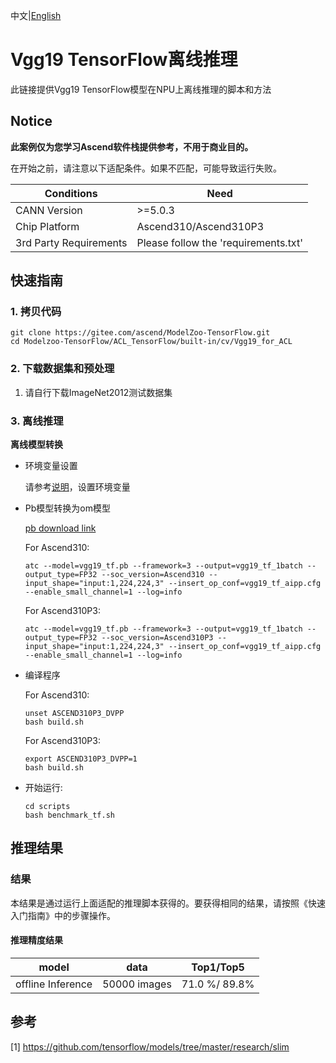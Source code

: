 中文|[English](README_EN.md)

# Vgg19 TensorFlow离线推理 

此链接提供Vgg19 TensorFlow模型在NPU上离线推理的脚本和方法

## Notice
**此案例仅为您学习Ascend软件栈提供参考，不用于商业目的。**

在开始之前，请注意以下适配条件。如果不匹配，可能导致运行失败。

| Conditions | Need |
| --- | --- |
| CANN Version | >=5.0.3 |
| Chip Platform| Ascend310/Ascend310P3 |
| 3rd Party Requirements| Please follow the 'requirements.txt' |

## 快速指南

### 1. 拷贝代码

```shell
git clone https://gitee.com/ascend/ModelZoo-TensorFlow.git
cd Modelzoo-TensorFlow/ACL_TensorFlow/built-in/cv/Vgg19_for_ACL
```

### 2. 下载数据集和预处理

1. 请自行下载ImageNet2012测试数据集

### 3. 离线推理

**离线模型转换**

- 环境变量设置

  请参考[说明](https://gitee.com/ascend/ModelZoo-TensorFlow/wikis/02.%E7%A6%BB%E7%BA%BF%E6%8E%A8%E7%90%86%E6%A1%88%E4%BE%8B/Ascend%E5%B9%B3%E5%8F%B0%E6%8E%A8%E7%90%86%E7%8E%AF%E5%A2%83%E5%8F%98%E9%87%8F%E8%AE%BE%E7%BD%AE?sort_id=6458719)，设置环境变量

- Pb模型转换为om模型

  [pb download link](https://obs-9be7.obs.cn-east-2.myhuaweicloud.com/003_Atc_Models/modelzoo/Official/cv/Vgg19_for_ACL.zip)

  For Ascend310:
  ```
  atc --model=vgg19_tf.pb --framework=3 --output=vgg19_tf_1batch --output_type=FP32 --soc_version=Ascend310 --input_shape="input:1,224,224,3" --insert_op_conf=vgg19_tf_aipp.cfg --enable_small_channel=1 --log=info
  ```
  For Ascend310P3:
  ```
  atc --model=vgg19_tf.pb --framework=3 --output=vgg19_tf_1batch --output_type=FP32 --soc_version=Ascend310P3 --input_shape="input:1,224,224,3" --insert_op_conf=vgg19_tf_aipp.cfg --enable_small_channel=1 --log=info
  ```
- 编译程序
  
  For Ascend310:
  ```
  unset ASCEND310P3_DVPP
  bash build.sh
  ```
  For Ascend310P3:
  ```
  export ASCEND310P3_DVPP=1
  bash build.sh
  ```

- 开始运行:

  ```
  cd scripts
  bash benchmark_tf.sh
  ```

## 推理结果

### 结果

本结果是通过运行上面适配的推理脚本获得的。要获得相同的结果，请按照《快速入门指南》中的步骤操作。

#### 推理精度结果

|       model       | **data**  |    Top1/Top5    |
| :---------------: | :-------: | :-------------: |
| offline Inference | 50000 images | 71.0 %/ 89.8% |

## 参考
[1] https://github.com/tensorflow/models/tree/master/research/slim